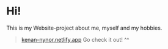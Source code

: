 # Hi!
This is my Website-project about me, myself and my hobbies.
> [kenan-nynor.netlify.app](https://kenan-nynor.netlify.app)
Go check it out! ^^